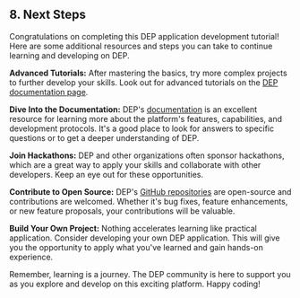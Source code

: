 ## 8. Next Steps

Congratulations on completing this DEP application development tutorial! Here are some additional resources and steps you can take to continue learning and developing on DEP.

**Advanced Tutorials:** After mastering the basics, try more complex projects to further develop your skills. Look out for advanced tutorials on the [DEP documentation page](https://docs.deeper.network/).

**Dive Into the Documentation:** DEP's [documentation](https://docs.deeper.network/) is an excellent resource for learning more about the platform's features, capabilities, and development protocols. It's a good place to look for answers to specific questions or to get a deeper understanding of DEP.

**Join Hackathons:** DEP and other organizations often sponsor hackathons, which are a great way to apply your skills and collaborate with other developers. Keep an eye out for these opportunities.

**Contribute to Open Source:** DEP's [GitHub repositories](https://github.com/deeper-chain) are open-source and contributions are welcomed. Whether it's bug fixes, feature enhancements, or new feature proposals, your contributions will be valuable.

**Build Your Own Project:** Nothing accelerates learning like practical application. Consider developing your own DEP application. This will give you the opportunity to apply what you've learned and gain hands-on experience.

Remember, learning is a journey. The DEP community is here to support you as you explore and develop on this exciting platform. Happy coding!